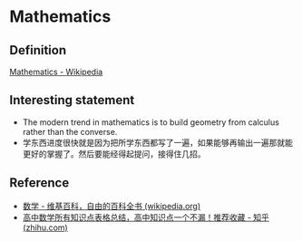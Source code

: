 # Mathematics
## Definition
[Mathematics - Wikipedia](https://en.wikipedia.org/wiki/Mathematics)

## Interesting statement
- The modern trend in mathematics is to build geometry from calculus rather than the converse.
- 学东西进度很快就是因为把所学东西都写了一遍，如果能够再输出一遍那就能更好的掌握了。然后要能经得起提问，接得住几招。

## Reference
- [数学 - 维基百科，自由的百科全书 (wikipedia.org)](https://zh.wikipedia.org/zh/%E6%95%B0%E5%AD%A6)
- [高中数学所有知识点表格总结，高中知识点一个不漏！推荐收藏 - 知乎 (zhihu.com)](https://zhuanlan.zhihu.com/p/157528129)

